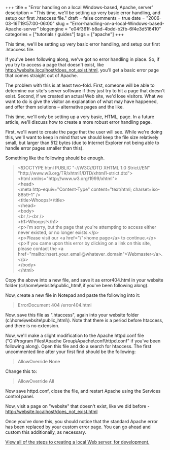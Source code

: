 +++
title = "Error handling on a local Windows-based, Apache, server"
description = "This time, we'll be setting up very basic error handling, and setup our first .htaccess file."
draft = false
comments = true
date = "2006-03-16T19:57:00-06:00"
slug = "Error-handling-on-a-local-Windows-based-Apache-server"
blogengine = "e04f361f-b8ad-4bdd-b2fb-6f4e3d516410"
categories = ["tutorials / guides"]
tags = ["apache"]
+++

<p>
This time, we&#39;ll be setting up very basic error handling, and setup our first .htaccess file.
</p>
<!--more--><!--adsense-->
<p>
If you&#39;ve been following along, we&#39;ve got no error handling in place. So, if you try to access a page that doesn&#39;t exist, like <a href="http://website.localhost/does_not_exist.html">http://website.localhost/does_not_exist.html</a>, you&#39;ll get a basic error page that comes straight out of Apache.
</p>
<p>
The problem with this is at least two-fold. First, someone will be able to determine our site&#39;s server software if they just try to hit a page that doesn&#39;t exist. Second, if we created an actual Web site, we&#39;d lose visitors. What we want to do is give the visitor an explanation of what may have happened, and offer them solutions &ndash; alternative pages and the like.
</p>
<p>
This time, we&#39;ll only be setting up a very basic, HTML, page. In a future article, we&#39;ll discuss how to create a more robust error handling page.
</p>
<p>
First, we&#39;ll want to create the page that the user will see. While we&#39;re doing this, we&#39;ll want to keep in mind that we should keep the file size relatively small, but larger than 512 bytes (due to Internet Explorer not being able to handle error pages smaller than this).
</p>
<p>
Something like the following should be enough.
</p>
<blockquote>
	<p>
	&lt;!DOCTYPE html PUBLIC &quot;-//W3C//DTD XHTML 1.0 Strict//EN&quot; &quot;http://www.w3.org/TR/xhtml1/DTD/xhtml1-strict.dtd&quot;&gt;<br />
	&lt;html xmlns=&quot;http://www.w3.org/1999/xhtml&quot;&gt;<br />
	&lt;head&gt;<br />
	&lt;meta http-equiv=&quot;Content-Type&quot; content=&quot;text/html; charset=iso-8859-1&quot; /&gt;<br />
	&lt;title&gt;Whoops!&lt;/title&gt;<br />
	&lt;/head&gt;<br />
	&lt;body&gt;<br />
	&lt;br /&gt;&lt;br /&gt;<br />
	&lt;h1&gt;Whoops!&lt;/h1&gt;<br />
	&lt;p&gt;I&#39;m sorry, but the page that you&#39;re attempting to access either never existed, or no longer exists.&lt;/p&gt;<br />
	&lt;p&gt;Please visit our &lt;a href=&quot;/&quot;&gt;home page&lt;/a&gt; to continue.&lt;/p&gt;<br />
	&lt;p&gt;If you came upon this error by clicking on a link on this site, please contact the &lt;a href=&quot;mailto:insert_your_email@whatever_domain&quot;&gt;Webmaster&lt;/a&gt;.&lt;/p&gt;<br />
	&lt;/body&gt;<br />
	&lt;/html&gt;
	</p>
</blockquote>
<p>
Copy the above into a new file, and save it as error404.html in your website folder (c:\home\website\public_html\ if you&#39;ve been following along).
</p>
<p>
Now, create a new file in Notepad and paste the following into it:
</p>
<blockquote>
	<p>
	ErrorDocument 404 /error404.html
	</p>
</blockquote>
<p>
Now, save this file as &quot;.htaccess&quot;, again into your website folder (c:\home\website\public_html\). Note that there is a period before htaccess, and there is no extension.
</p>
<p>
Now, we&#39;ll make a slight modification to the Apache httpd.conf file (&quot;C:\Program Files\Apache Group\Apache\conf\httpd.conf&quot; if you&#39;ve been following along). Open this file and do a search for htaccess. The first uncommented line after your first find should be the following:
</p>
<blockquote>
	<p>
	AllowOverride None
	</p>
</blockquote>
<p>
Change this to:
</p>
<blockquote>
	<p>
	AllowOverride All
	</p>
</blockquote>
<p>
Now save httpd.conf, close the file, and restart Apache using the Services control panel.
</p>
<p>
Now, visit a page on &quot;website&quot; that doesn&#39;t exist, like we did before - <a href="http://website.localhost/does_not_exist.html">http://website.localhost/does_not_exist.html</a>
</p>
<p>
Once you&#39;ve done this, you should notice that the standard Apache error has been replaced by your custom error page. You can go ahead and custom this additionally, as necessary.
</p>
<p>
<a href="http://strivinglife.net/wordpress/a-local-apache-web-server-on-a-windows-xp-computer/">View all of the steps to creating a local Web server, for development.</a>
</p>


